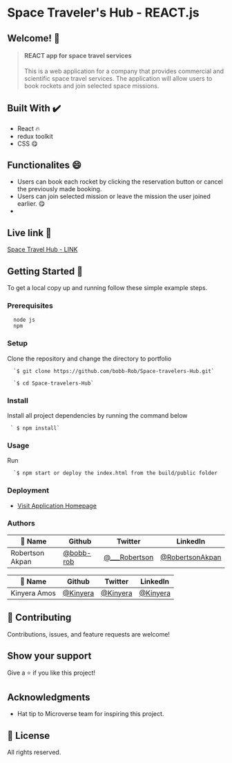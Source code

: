 # Space Traveler's Hub - REACT.js

## Welcome! 👋
> #### REACT app for space travel services
> This is a web application for a company that provides commercial and scientific space travel services. The application will allow users to book rockets and join selected space missions.

                             
## Built With ✔️

- React 🔥
- redux toolkit
- CSS 😋

## Functionalites 😄
 
- Users can book each rocket by clicking the reservation button or cancel the previously made booking.
- Users can join selected mission or leave the mission the user joined earlier. 😋
- 

## Live link 🙌

[Space Travel Hub - LINK](spacetravelhub.netlify.app)


## Getting Started 🙌

To get a local copy up and running follow these simple example steps.

### Prerequisites
```
  node js
  npm

```
### Setup
Clone the repository and change the directory to portfolio

``` 
  `$ git clone https://github.com/bobb-Rob/Space-travelers-Hub.git`

  `$ cd Space-travelers-Hub`

```

### Install
Install all project dependencies by running the command below
 
``` 
 ` $ npm install`
```
### Usage

Run
``` 
  `$ npm start or deploy the index.html from the build/public folder 
```

### Deployment
- [Visit Application Homepage](#)


### Authors

| 👤 Name | Github | Twitter | LinkedIn |
|------|--------|---------|----------|
|Robertson Akpan|[@bobb-rob](https://github.com/bobb-rob)|[@___Robertson](https://twitter.com/___Robertson)|[@RobertsonAkpan](https://www.linkedin.com/in/robertsonakpan/)|


| 👤 Name | Github | Twitter | LinkedIn |
|------|--------|---------|----------|
|Kinyera Amos|[@Kinyera](https://github.com/bigmosi)|[@Kinyera](https://twitter.com/kinyera_amos)|[@Kinyera](https://www.linkedin.com/in/kinyera-amos-026062218/)|



## 🤝 Contributing

Contributions, issues, and feature requests are welcome!


## Show your support

Give a ⭐️ if you like this project!

## Acknowledgments

- Hat tip to Microverse team for inspiring this project.

## 📝 License

All rights reserved.
